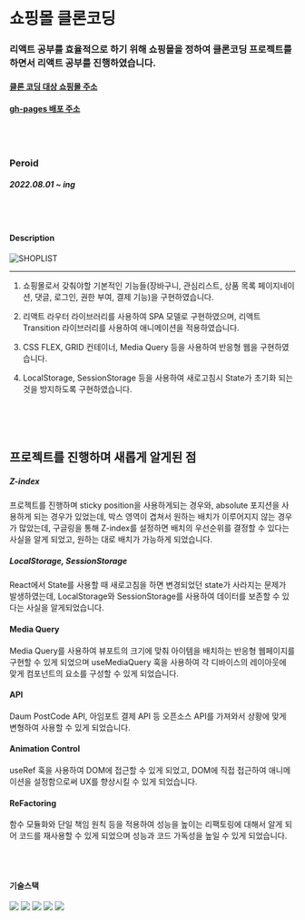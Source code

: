 # 쇼핑몰 클론코딩

### 리액트 공부를 효율적으로 하기 위해 쇼핑몰을 정하여 클론코딩 프로젝트를 하면서 리액트 공부를 진행하였습니다.

#### [클론 코딩 대상 쇼핑몰 주소](https://cabeza.co.kr/index.html)

#### [gh-pages 배포 주소](https://jaehyeok65.github.io/ReactShop)

<br />
<br />


### Peroid

##### 2022.08.01 ~ ing

<br />
<br />


#### Description


![SHOPLIST](https://user-images.githubusercontent.com/62687875/186170498-d0c4ceff-79ac-4522-9531-5791c96c8968.PNG)

<hr />

1. 쇼핑몰로서 갖춰야할 기본적인 기능들(장바구니, 관심리스트, 상품 목록 페이지네이션, 댓글, 로그인, 권한 부여, 결제 기능)을 구현하였습니다.

2. 리액트 라우터 라이브러리를 사용하여 SPA 모델로 구현하였으며, 리액트 Transition 라이브러리를 사용하여 애니메이션을 적용하였습니다.

3. CSS FLEX, GRID 컨테이너, Media Query 등을 사용하여 반응형 웹을 구현하였습니다.

4. LocalStorage, SessionStorage 등을 사용하여 새로고침시 State가 초기화 되는 것을 방지하도록 구현하였습니다.






<br />
<br />
<br />


## 프로젝트를 진행하며 새롭게 알게된 점


##### Z-index

프로젝트를 진행하며 sticky position을 사용하게되는 경우와, absolute 포지션을 사용하게 되는 경우가 있었는데, 박스 영역이 겹쳐서 원하는 배치가 이루어지지 않는 경우가 많았는데, 구글링을 통해 Z-index를 설정하면 배치의 우선순위를 결정할 수 있다는 사실을 알게 되었고, 원하는 대로 배치가 가능하게 되었습니다.


##### LocalStorage, SessionStorage

React에서 State를 사용할 때 새로고침을 하면 변경되었던 state가 사라지는 문제가 발생하였는데, LocalStorage와 SessionStorage를 사용하여 데이터를 보존할 수 있다는 사실을 알게되었습니다.

#### Media Query

Media Query를 사용하여 뷰포트의 크기에 맞춰 아이템을 배치하는 반응형 웹페이지를 구현할 수 있게 되었으며 useMediaQuery 훅을 사용하여 각 디바이스의 레이아웃에 
맞게 컴포넌트의 요소를 구성할 수 있게 되었습니다.


#### API

Daum PostCode API, 아임포트 결제 API 등 오픈소스 API를 가져와서 상황에 맞게 변형하여 사용할 수 있게 되었습니다.


#### Animation Control


useRef 훅을 사용하여 DOM에 접근할 수 있게 되었고, DOM에 직접 접근하여 애니메이션을 설정함으로써 UX를 향상시킬 수 있게 되었습니다.


#### ReFactoring


함수 모듈화와 단일 책임 원칙 등을 적용하여 성능을 높이는 리팩토링에 대해서 알게 되어 코드를 재사용할 수 있게 되었으며 성능과 코드 가독성을 높일 수 있게 되었습니다. 

<br />
<br />

#### 기술스택

<img src="https://img.shields.io/badge/Firebase-FFCA28?style=flat-square&logo=firebase&logoColor=white"/> <img src="https://img.shields.io/badge/React-61DAFB?style=flat-square&logo=React&logoColor=white"/> <img src="https://img.shields.io/badge/JavaScript-RGBA27?style=flat-square&logo=javascript&logoColor=white"/> <img src="https://img.shields.io/badge/HTML5-BBBA27?style=flat-square&logo=html5&logoColor=white"/> <img src="https://img.shields.io/badge/CSS3-TTAA28?style=flat-square&logo=CSS3&logoColor=white"/>












